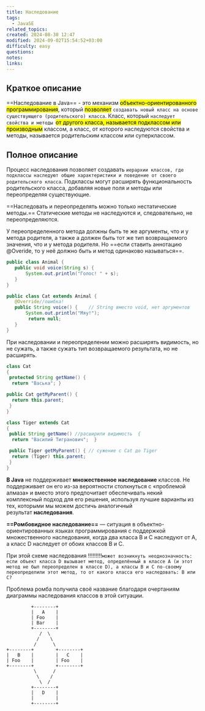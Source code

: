 ```yaml
---
title: Наследование
tags:
  - JavaSE
related_topics: 
created: 2024-08-30 12:47
modified: 2024-09-02T15:54:52+03:00
difficulty: easy
questions: 
notes: 
links: 
---
```

## Краткое описание
==Наследование в Java== - это механизм <mark class="hltr-green2">объектно-ориентированного программирования</mark>, который <mark class="hltr-green2">позволяет</mark> `создавать новый класс на основе существующего (родительского) класса`. Класс, который `наследует свойства и методы `<mark class="hltr-red">от другого класса, называется подклассом или</mark> <mark class="hltr-green">производным</mark> классом, а класс, от которого наследуются свойства и методы, называется родительским классом или суперклассом.

## Полное описание
Процесс наследования позволяет создавать `иерархии классов, где подклассы наследуют общие характеристики и поведение от своего родительского класса`. Подклассы могут расширять функциональность родительского класса, добавляя новые поля и методы или переопределяя существующие.

==Наследовать и переопределять можно только нестатические методы.== Статические методы не наследуются и, следовательно, не переопределяются.

У переопределенного метода должны быть те же аргументы, что и у метода родителя, а также а должен быть тот же тип возвращаемого значения, что и у метода родителя. Но ==если ставить аннотацию @Overide, то у неё должно быть и метод одинаково называться==.
```java
public class Animal {
   public void voice(String s) {
       System.out.println("Голос! " + s);
   }
}

public class Cat extends Animal {
   @Override//ошибка!
   public String voice() {    // String вместо void, нет аргументов
       System.out.println("Мяу!");
		return null;
   }
}
```
При наследовании и переопределении можно расширять видимость, но не сужать, а также сужать тип возвращаемого результата, но не расширять.
```java
class Cat
{
 protected String getName() {
  return "Васька"; }

public Cat getMyParent() {
  return this.parent;
 }
}

class Tiger extends Cat
{
 public String getName() //расширили видимость  {
  return "Василий Тигранович";  }

 public Tiger getMyParent() { // сужение с Cat до Tiger
  return (Tiger) this.parent;
 }
}
```

**В Java** не поддерживает **множественное** **наследование** классов. Не поддерживает он его из-за вероятности столкнуться с «проблемой алмаза» и вместо этого предпочитает обеспечивать некий комплексный подход для его решения, используя лучшие варианты из тех, которыми мы можем достичь аналогичный результат **наследования**.

**==Ромбовидное наследование==** — ситуация в объектно-ориентированных языках программирования с поддержкой множественного наследования, когда два класса B и C наследуют от A, а класс D наследует от обоих классов B и C.

При этой схеме наследования !!!!!!!!!`может возникнуть неоднозначность: если объект класса D вызывает метод, определённый в классе A (и этот метод не был переопределен в классе D), а классы B и C по-своему переопределили этот метод, то от какого класса его наследовать: B или C?`

Проблема ромба получила своё название благодаря очертаниям диаграммы наследования классов в этой ситуации.

```Plain Text
	     +--------+
         |   A    |
         | Foo    |
         | Bar    |
         +--------+
            /  \
           /    \
          /      \
+--------+        +--------+
|   B    |        |   C    |
| Foo    |        | Foo    |
+--------+        +--------+
          \      /
           \    /
            \  /
         +--------+
         |   D    |
         |        |
         +--------+
```